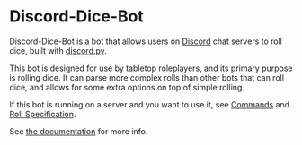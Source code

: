 # Discord-Dice-Bot
Discord-Dice-Bot is a bot that allows users on [Discord][discord] chat servers to roll dice, built with [discord.py][discord.py].

This bot is designed for use by tabletop roleplayers, and its primary purpose is rolling dice. It can parse more complex rolls than other bots that can roll dice, and allows for some extra options on top of simple rolling.

[discord]: https://discordapp.com
[discord.py]: https://github.com/Rapptz/discord.py

If this bot is running on a server and you want to use it, see [Commands][commands] and [Roll Specification][roll spec].

[commands]: https://github.com/modimore/Discord-Dice-Bot/doc/commands.md
[roll spec]: https://github.com/moimore/Discord-Dice-Bot/doc/roll-spec.md

See [the documentation][docs] for more info.

[docs]: https://github.com/modimore/Discord-Dice-Bot/doc/index.md
